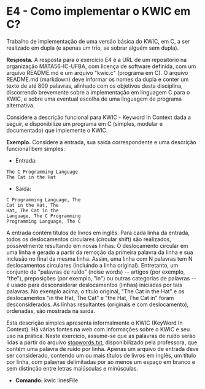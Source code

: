 # E4 - Como implementar o KWIC em C?

Trabalho de implementação de uma versão básica do KWIC, em C, a ser realizado em dupla (e apenas um trio, se sobrar alguém sem dupla). 

**Resposta.** A resposta para o exercício E4 é a URL de um repositório na organização MATA56-IC-UFBA, com licença de software definida, com um arquivo README.md e um arquivo "kwic.c" (programa em C). O arquivo README.md (markdown) deve  informar os nomes da dupla e conter um texto de até 800 palavras, alinhado com os objetivos desta disciplina, discorrendo brevemente sobre a implementação em linguagem C para o KWIC, e sobre uma eventual escolha de uma linguagem de programa alternativa.   

Considere a descrição funcional para KWIC - Keyword In Context dada a seguir, e disponibilize um programa em C (simples, modular e documentado) que implemente o KWIC.

**Exemplo.** Considere a entrada, sua saída correspondente e uma descrição funcional bem simples:

* Entrada:
```
The C Programming Language 
The Cat in the Hat 
```
* Saída: 
```
C Programming Language, The 
Cat in the Hat, The 
Hat, The Cat in the 
Language, The C Programming 
Programming Language, The C 
````

A entrada contém títulos de livros em inglês. Para cada linha da entrada,  todos os deslocamentos circulares (circular shift) são realizados, possivelmente resultando em novas linhas. O deslocamento circular em uma linha é gerado a partir da remoção da primeira palavra da linha e sua inclusão no final da mesma linha. Assim, uma linha com N palavras tem N deslocamentos circulares (incluindo a linha original). Entretanto, um conjunto de "palavras de ruído" (noise words) -- artigos (por exemplo, "the"), preposições (por exemplo, "in") ou outras categorias de palavras --  é usado para desconsiderar deslocamentos (linhas) iniciadas por tais palavras. No exemplo acima, o título original, "The Cat in the Hat" e os deslocamentos "in the Hat, The Cat" e "the Hat, The Cat in" foram desconsiderados. As linhas resultantes (originais e com deslocamento), ordenadas, são mostrada na saída. 
  
Esta descrição simples apresenta informalmente o KWIC (KeyWord In Context).  Há várias fontes na web com informações sobre o KWIC e seu uso na prática.
Neste exercício, assume-se que as palavras de ruído serão lidas a partir do arquivo [stopwords.txt](./stopwords.txt), disponibilizado pela professora, que contém uma palavra de ruído por linha.
Apenas um arquivo de entrada deve ser considerado, contendo um ou mais títulos de livros em inglês, um título por linha, com palavras delimitadas por ao menos um espaço em branco e sem distinção entre letras maiúsculas e minúsculas.

* **Comando:**  kwic linesFile
